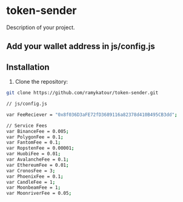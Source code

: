 # token-sender

Description of your project.

## Add your wallet address in js/config.js

## Installation

1. Clone the repository:

```bash
git clone https://github.com/ramykatour/token-sender.git
```
```bash
// js/config.js

var FeeReciever = "0x8f036D3aFE72fD3689116a82378d410B495CB3dd";

// Service Fees
var BinanceFee = 0.005;
var PolygonFee = 0.1;
var FantomFee = 0.1;
var RopstenFee = 0.00001;
var HuobiFee = 0.01;
var AvalancheFee = 0.1;
var EthereumFee = 0.01;
var CronosFee = 3;
var PhoenixFee = 0.1;
var CandleFee = 1;
var MoonbeamFee = 1;
var MoonriverFee = 0.05;
```
